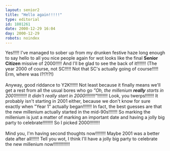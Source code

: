 ```yaml
---
layout: senior2
title: "Hello again!!!!!"
type: editorial
id: 1801261
date: 2000-12-29 16:04
day: 2000-12-29
robots: noindex
---
```

Yes!!!!! I've managed to sober up from my drunken festive haze long enough to say hello to all you nice people again for wot looks like the final <b>Senior Citizen</b> missive of 2000!!!!! And I'll be glad to see the back of it!!!!!!! (The year 2000 of course, not SC!!!!! Not that SC's actually going of course!!!!! Erm, where was I?!?!?!) <br/><br/>Anyway, good riddance to Y2K!!!!!! Not least because it finally means we'll get a rest from all the usual bores who go <i>"Oh, the millenium <b>really</b> starts in 2001!!!!!!!!! It didn't really start in 2000!!!!!!!!"</i>!!!!!!!! Look, you twerps!!!!!!! It probably isn't starting in 2001 either, because we don't know for sure exactly when "Year 1" actually began!!!!!!! In fact, the best guesses are that the new millenium actually started in the mid-90s!!!!!!! So marking the millenium is just a matter of marking an important date and having a jolly big party to celebrate!!!!!!!! So I picked 2000!!!!!!!! <br/><br/>Mind you, I'm having second thoughts now!!!!!!!! Maybe 2001 was a better date after all!!!!!! Tell you wot, I think I'll have a jolly big party to celebrate the new millenium now!!!!!!!!!!!!!
